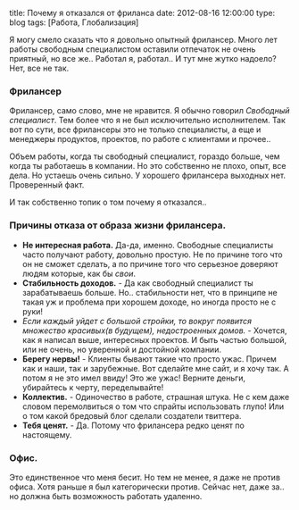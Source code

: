 title: Почему я отказался от фриланса
date: 2012-08-16 12:00:00
type: blog
tags: [Работа, Глобализация]

Я могу смело сказать что я довольно опытный фрилансер. Много лет работы свободным специалистом оставили отпечаток не очень приятный, но все же.. Работал я, работал.. И тут мне жутко надоело? Нет, все не так. 

### Фрилансер

Фрилансер, само слово, мне не нравится. Я обычно говорил *Свободный специалист*. Тем более что я не был исключительно исполнителем. Так вот по сути, все фрилансеры это не только специалисты, а еще и менеджеры продуктов, проектов, по работе с клиентами и прочее..

Объем работы, когда ты свободный специалист, гораздо больше, чем когда ты работаешь в компании. Но это собственно не плохо, опыт, все дела. Но устаешь очень сильно. У хорошего фрилансера выходных нет. Проверенный факт. 

И так собственно топик о том почему я отказался..

### Причины отказа от образа жизни фрилансера.

* **Не интересная работа.** Да-да, именно. Свободные специалисты часто получают работу, довольно простую. Не по причине того что он не сможет сделать, а по причине того что серьезное доверяют людям которые, как бы *свои*.
* **Стабильность доходов.** - Да как свободный специалист ты зарабатываешь больше. Но.. стабильности нет, что в принципе не такая уж и проблема при хорошем доходе, но иногда просто не с руки!
* *Если каждый уйдет с большой стройки, то вокруг появится множество красивых(в будущем), недостроенных домов.* - Хочется, как я написал выше, интересных проектов. И быть частью большой, или не очень, но уверенной и достойной компании. 
* **Берегу нервы!** - Клиенты бывают такие что просто ужас. Причем как и наши, так и зарубежные. Вот сделайте мне сайт, и я хочу так. А потом я не это имел ввиду! Это же ужас! Верните деньги, убирайтесь к черту, переделывайте! 
* **Коллектив.** - Одиночество в работе, страшная штука. Не с кем даже словом перемолвиться о том что спрайты использовать глупо! Или о том какой бредовый блог сделали создатели твиттера. 
* **Тебя ценят.** - Да. Потому что фрилансера редко ценят по настоящему.

### Офис.

Это единственное что меня бесит. Но тем не менее, я даже не против офиса. Хотя раньше я был категорически против. Сейчас нет, даже за.. но должна быть возможность работать удаленно.
